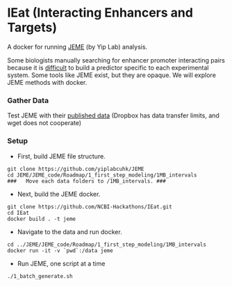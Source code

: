 #  IEat (Interacting Enhancers and Targets)

A docker for running [JEME](https://github.com/yiplabcuhk/JEME) (by Yip Lab) analysis.

Some biologists manually searching for enhancer promoter interacting pairs because it is [difficult](https://github.com/NCBI-Hackathons/enhancertargets/blob/master/TroubleShooting.md) to build a predictor specific to each experimental system. Some tools like JEME exist, but they are opaque. We will explore JEME methods with docker.

### Gather Data
Test JEME with their [published data](https://www.dropbox.com/sh/wjyqyog3p5d33kh/AABUY-OSsV8CQD4TFPRGzp8Na?dl=0)
(Dropbox has data transfer limits, and wget does not cooperate)

### Setup
- First, build JEME file structure.
```
git clone https://github.com/yiplabcuhk/JEME
cd JEME/JEME_code/Roadmap/1_first_step_modeling/1MB_intervals
###   Move each data folders to /1MB_intervals. ###
```

- Next, build the JEME docker.
```
git clone https://github.com/NCBI-Hackathons/IEat.git
cd IEat
docker build . -t jeme
```
- Navigate to the data and run docker.
```
cd ../JEME/JEME_code/Roadmap/1_first_step_modeling/1MB_intervals
docker run -it -v `pwd`:/data jeme
```
- Run JEME, one script at a time
```
./1_batch_generate.sh
```



